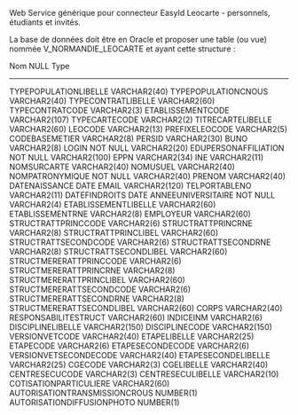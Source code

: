 Web Service générique pour connecteur EasyId Leocarte - personnels, étudiants et invités.

La base de données doit être en Oracle et proposer une table (ou vue) nommée V_NORMANDIE_LEOCARTE et ayant cette structure : 

Nom                           NULL     Type
----------------------------- -------- -------------
TYPEPOPULATIONLIBELLE                  VARCHAR2(40)
TYPEPOPULATIONCNOUS                    VARCHAR2(40)
TYPECONTRATLIBELLE                     VARCHAR2(60)
TYPECONTRATCODE                        VARCHAR2(3)
ETABLISSEMENTCODE                      VARCHAR2(107)
TYPECARTECODE                          VARCHAR2(2)
TITRECARTELIBELLE                      VARCHAR2(60)
LEOCODE                                VARCHAR2(13)
PREFIXELEOCODE                         VARCHAR2(5)
CODEBASEMETIER                         VARCHAR2(8)
PERSID                                 VARCHAR2(30)
BUNO                                   VARCHAR2(8)
LOGIN                         NOT NULL VARCHAR2(20)
EDUPERSONAFFILIATION          NOT NULL VARCHAR2(100)
EPPN                                   VARCHAR2(34)
INE                                    VARCHAR2(11)
NOMSURCARTE                            VARCHAR2(40)
NOMUSUEL                               VARCHAR2(40)
NOMPATRONYMIQUE               NOT NULL VARCHAR2(40)
PRENOM                                 VARCHAR2(40)
DATENAISSANCE                          DATE
EMAIL                                  VARCHAR2(120)
TELPORTABLENO                          VARCHAR2(11)
DATEFINDROITS                          DATE
ANNEEUNIVERSITAIRE            NOT NULL VARCHAR2(4)
ETABLISSEMENTLIBELLE                   VARCHAR2(60)
ETABLISSEMENTRNE                       VARCHAR2(8)
EMPLOYEUR                              VARCHAR2(60)
STRUCTRATTPRINCCODE                    VARCHAR2(6)
STRUCTRATTPRINCRNE                     VARCHAR2(8)
STRUCTRATTPRINCLIBEL                   VARCHAR2(60)
STRUCTRATTSECONDCODE                   VARCHAR2(6)
STRUCTRATTSECONDRNE                    VARCHAR2(8)
STRUCTRATTSECONDLIBEL                  VARCHAR2(60)
STRUCTMERERATTPRINCCODE                VARCHAR2(6)
STRUCTMERERATTPRINCRNE                 VARCHAR2(8)
STRUCTMERERATTPRINCLIBEL               VARCHAR2(60)
STRUCTMERERATTSECONDCODE               VARCHAR2(6)
STRUCTMERERATTSECONDRNE                VARCHAR2(8)
STRUCTMERERATTSECONDLIBEL              VARCHAR2(60)
CORPS                                  VARCHAR2(40)
RESPONSABILITESTRUCT                   VARCHAR2(60)
INDICEINM                              VARCHAR2(6)
DISCIPLINELIBELLE                      VARCHAR2(150)
DISCIPLINECODE                         VARCHAR2(150)
VERSIONVETCODE                         VARCHAR2(40)
ETAPELIBELLE                           VARCHAR2(25)
ETAPECODE                              VARCHAR2(6)
ETAPESECONDECODE                       VARCHAR2(6)
VERSIONVETSECONDECODE                  VARCHAR2(40)
ETAPESECONDELIBELLE                    VARCHAR2(25)
CGECODE                                VARCHAR2(3)
CGELIBELLE                             VARCHAR2(40)
CENTRESECUCODE                         VARCHAR2(3)
CENTRESECULIBELLE                      VARCHAR2(10)
COTISATIONPARTICULIERE                 VARCHAR2(60)
AUTORISATIONTRANSMISSIONCROUS          NUMBER(1)
AUTORISATIONDIFFUSIONPHOTO             NUMBER(1) 

